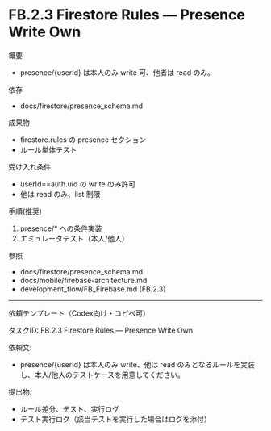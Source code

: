 # FB.2.3 Firestore Rules — Presence Write Own

概要
- presence/{userId} は本人のみ write 可、他者は read のみ。

依存
- docs/firestore/presence_schema.md

成果物
- firestore.rules の presence セクション
- ルール単体テスト

受け入れ条件
- userId==auth.uid の write のみ許可
- 他は read のみ、list 制限

手順(推奨)
1) presence/* への条件実装
2) エミュレータテスト（本人/他人）

参照
- docs/firestore/presence_schema.md
- docs/mobile/firebase-architecture.md
- development_flow/FB_Firebase.md (FB.2.3)

---
依頼テンプレート（Codex向け・コピペ可）

タスクID: FB.2.3 Firestore Rules — Presence Write Own

依頼文:
- presence/{userId} は本人のみ write、他は read のみとなるルールを実装し、本人/他人のテストケースを用意してください。

提出物:
- ルール差分、テスト、実行ログ
- テスト実行ログ（該当テストを実行した場合はログを添付）
